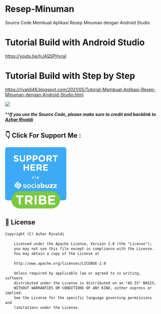 # Resep-Minuman
Source Code Membuat Aplikasi Resep Minuman dengan Android Studio

# Tutorial Build with Android Studio
https://youtu.be/hJ4QSPHvraI

# Tutorial Build with Step by Step
https://rivaldi48.blogspot.com/2021/05/Tutorial-Membuat-Aplikasi-Resep-Minuman-dengan-Android-Studio.html

<img src="https://1.bp.blogspot.com/-JAkZpctnZ-k/YIeojjvc-RI/AAAAAAAAH2M/qlaqWJNynq0fsabEkdp81OvHmd_Q-uAYACLcBGAsYHQ/s2048/Tutorial%2BMembuat%2BAplikasi%2BKonversi%2BMata%2BUang%2Bdengan%2BAndroid%2BStudio.png" data-canonical-src="https://1.bp.blogspot.com/-JAkZpctnZ-k/YIeojjvc-RI/AAAAAAAAH2M/qlaqWJNynq0fsabEkdp81OvHmd_Q-uAYACLcBGAsYHQ/s2048/Tutorial%2BMembuat%2BAplikasi%2BKonversi%2BMata%2BUang%2Bdengan%2BAndroid%2BStudio.png" style="max-width:100%;">

*****If you use the Source Code, please make sure to credit and backlink to [Azhar Rivaldi](https://rivaldi48.blogspot.com/)***

## 👇 Click For Support Me :
<a href="https://sociabuzz.com/azharrvldi_/donate"> 
<img src="https://github.com/AzharRivaldi/AzharRivaldi/blob/master/Support%20Here.png" width="200" height="200"></a>

## 📄 License

```
Copyright (C) Azhar Rivaldi

    Licensed under the Apache License, Version 2.0 (the "License");
    you may not use this file except in compliance with the License.
    You may obtain a copy of the License at

    http://www.apache.org/licenses/LICENSE-2.0

    Unless required by applicable law or agreed to in writing, software
    distributed under the License is distributed on an "AS IS" BASIS,
    WITHOUT WARRANTIES OR CONDITIONS OF ANY KIND, either express or implied.
    See the License for the specific language governing permissions and
    limitations under the License.

``` 
